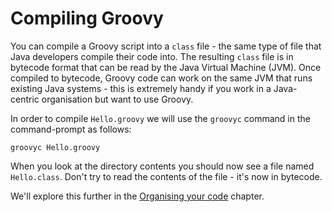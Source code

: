 # Compiling Groovy
You can compile a Groovy script into a `class` file - the same type of file that Java developers compile their code into. The resulting `class` file is in bytecode format that can be read by the Java Virtual Machine (JVM). Once compiled to bytecode, Groovy code can work on the same JVM that runs existing Java systems - this is extremely handy if you work in a Java-centric organisation but want to use Groovy.

In order to compile `Hello.groovy` we will use the `groovyc` command in the command-prompt as follows:

	groovyc Hello.groovy

When you look at the directory contents you should now see a file named `Hello.class`. Don't try to read the contents of the file - it's now in bytecode.

We'll explore this further in the [Organising your code](#chorganising) chapter.
